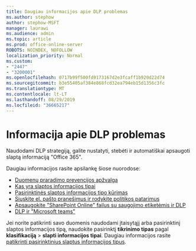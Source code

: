 ```yaml
---
title: Daugiau informacijos apie DLP problemas
ms.author: stephow
author: stephow-MSFT
manager: laurawi
ms.audience: admin
ms.topic: article
ms.prod: office-online-server
ROBOTS: NOINDEX, NOFOLLOW
localization_priority: Normal
ms.custom:
- "2447"
- "3200001"
ms.openlocfilehash: 0717b99f500fd9173167d2e3fcaff1b920d22d74
ms.sourcegitcommit: b3e55405af384e868fcd32ea794eb15d1356c3fc
ms.translationtype: MT
ms.contentlocale: lt-LT
ms.lasthandoff: 08/29/2019
ms.locfileid: "36665217"
---
```

# <a name="information-about-dlp-issues"></a>Informacija apie DLP problemas

Naudodami DLP strategiją, galite nustatyti, stebėti ir automatiškai apsaugoti slaptą informaciją "Office 365".

Daugiau informacijos rasite apsilankę šiose nuorodose:

- [Duomenų praradimo prevencijos apžvalga](https://docs.microsoft.com/office365/securitycompliance/data-loss-prevention-policies)
- [Kas yra slaptos informacijos tipai](https://docs.microsoft.com/office365/securitycompliance/what-the-sensitive-information-types-look-for)
- [Pasirinktinės slaptos informacijos tipo kūrimas](https://docs.microsoft.com/office365/securitycompliance/create-a-custom-sensitive-information-type)
- [Siųskite el. pašto pranešimus ir rodykite politikos patarimus](https://docs.microsoft.com/office365/securitycompliance/use-notifications-and-policy-tips)
- [Apsaugokite "SharePoint Online" failus su saugojimo etiketėmis ir DLP](https://docs.microsoft.com/office365/securitycompliance/protect-sharepoint-online-files-with-office-365-labels-and-dlp)
- [DLP ir "Microsoft teams"](https://docs.microsoft.com/office365/securitycompliance/dlp-microsoft-teams)

Jei norite patikrinti savo duomenis naudodami įtaisytąjį arba pasirinktinį slaptos informacijos tipą, naudokite pasirinktį **tikrinimo tipas** pagal **klasifikaciją** > **slapti informacijos tipai**. Daugiau informacijos rasite [patikrinti pasirinktinius slaptus informacijos tipus](https://docs.microsoft.com/office365/securitycompliance/create-a-custom-sensitive-information-type#test-custom-sensitive-information-types-in-the-security--compliance-center).